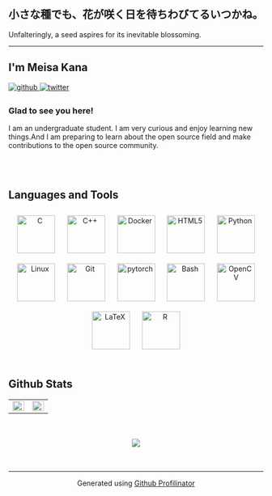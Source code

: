  ## 小さな種でも、花が咲く日を待ちわびてるいつかね。
Unfalteringly, a seed aspires for its inevitable blossoming.
<!-- 
⠀⠀⠀⠀⠀⠀⠀⠀⠀⠀⠀⠀⠀⠀⠀⠀⠀⠀⠀⠀⠀⠀⠀⠀⠀⠀⠀⠀⠀⠀⠀⠀⠀⠀⠀⠀⠀⠀⠀⠀⠀⠀⠀⠀⠀⠀⠀⠀⠀⠀⠀⢀⡠⠖⠙⡀⠀⠀⠀⠀⠀⠀⠀⠀⠀⠀
⠀⠀⠀⠀⠀⠀⠀⠀⠀⠀⠀⠀⠀⠀⠀⠀⠀⠀⠀⠀⠀⠀⠀⠀⠀⣀⣠⠤⠔⠒⠀⠀⠀⠀⠀⠀⠀⠀⢀⠠⢍⣙⠒⠦⢤⣀⠀⠀⣀⠴⠞⠉⠀⠀⠀⡇⠀⠀⠀⠀⠀⠀⠀⠀⠀⠀
⠀⠀⠀⠀⠀⠀⠀⠀⠀⠀⠀⠲⠤⣤⣤⣤⣀⣀⣀⣀⣀⣀⣠⠖⠋⠁⠀⠀⠀⠀⠀⠀⠀⠀⠀⠀⠀⠀⠤⠤⠄⡀⠉⠂⠀⠈⠛⢧⡀⠀⠀⠀⠀⠀⠀⡟⠀⠀⠀⠀⠀⠀⠀⠀⠀⠀
⠀⠀⠀⠀⠀⠀⠀⠀⠀⠀⠸⡀⠀⠀⠀⠀⠀⠀⠀⠀⠀⠀⠀⠀⢀⡤⠒⠉⠀⠀⠀⠀⠀⠀⠀⠀⠀⠀⠀⠀⠀⠀⠀⠀⠀⠀⠀⢀⠉⠀⠀⠀⠀⠀⢀⡇⠀⠀⠀⠀⠀⠀⠀⠀⠀⠀
⠀⠀⠀⠀⠀⠀⠀⠀⠀⠀⠀⣧⠀⠀⠀⠀⠀⠀⠀⠀⠀⠀⢀⡴⠁⠀⠀⠀⠀⠀⠀⠀⠀⠀⠀⠀⠀⠀⠀⠀⠀⠀⠀⠀⠀⠀⠀⠀⠑⣄⠀⠀⠀⠀⣸⠇⠀⠀⠀⠀⠀⠀⠀⠀⠀⠀
⠀⠀⠀⠀⠀⠀⠀⠀⠀⠀⠀⠘⣆⠀⠀⠀⠀⠀⠀⠀⠀⢀⠯⠤⣄⠀⠀⠀⠀⠀⠀⠀⠀⠀⠀⠀⠀⠀⠀⡆⠀⠀⠀⠀⠀⠀⠀⠀⠀⠈⢢⡀⠀⢠⡟⠀⠀⠀⠀⠀⠀⠀⠀⠀⠀⠀
⠀⠀⠀⠀⠀⠀⠀⠀⠀⠀⠀⠀⠘⢆⠀⠀⠀⠀⠀⠀⠀⢦⣀⠀⢀⡉⡇⠀⠀⠀⠀⠀⠀⠀⠀⠀⠀⠀⠀⢸⠀⠀⠇⠀⠀⠀⠀⠀⠀⠀⣄⠱⣤⠏⠀⠀⠀⠀⠀⠀⠀⠀⠀⠀⠀⠀
⠀⠀⠀⠀⠀⠀⠀⠀⠀⠀⢀⡠⠤⠈⠣⠀⠀⠀⠀⠀⡌⠀⠈⠉⠁⠙⠁⠀⡀⠀⠀⠀⠀⢀⠀⠀⠀⠀⠀⢸⡄⠀⢰⠀⠀⠀⡄⠀⠀⠀⢨⠢⡘⣆⠀⠀⠀⠀⠀⠀⠀⠀⠀⠀⠀⠀
⠀⠀⠀⠀⠀⠀⠀⠀⠀⢀⡎⠀⠀⠀⠀⠀⠀⠀⠀⢰⠁⠀⠀⠀⠀⠀⠀⢠⠡⠄⠀⠀⠀⣼⡄⠀⠀⠀⠀⣿⢣⠀⢸⡀⠀⠀⠃⠀⠀⠀⠘⡄⠘⢜⣆⠀⠀⠀⠀⠀⠀⠀⠀⠀⠀⠀
⠀⠀⠀⠀⠀⠀⠀⠀⠀⢸⠇⠀⠀⠀⠀⢡⠀⠀⠀⡎⠀⠀⠀⠀⠀⠀⠈⡜⠀⠀⢀⠆⢠⠇⡇⠀⠀⠀⠀⡟⢸⡆⢸⡎⠆⠀⡀⠀⠀⠀⠀⡇⠈⣎⢻⡄⠀⠀⠀⠀⠀⠀⠀⠀⠀⠀
⠀⠀⠀⠀⠀⠀⠀⠀⠀⣼⠀⠀⠀⠀⠀⢸⡀⠀⢰⠃⠀⠀⠀⠀⡀⢀⣴⠇⠀⣠⢺⢀⡞⠀⢱⠀⠀⠀⢸⠃⠀⡇⢸⢹⠀⠀⡇⠀⠀⠀⠀⣿⠀⢸⠀⢳⠀⠀⠀⠀⠀⠀⠀⠀⠀⠀
⠀⠀⠀⠀⠀⠀⠀⠀⠀⣿⠀⠀⠀⠀⠀⢸⣇⠀⣼⠀⠀⠀⠀⠀⡧⠎⡸⢀⡜⠁⢸⠞⠀⠀⢸⠀⣰⣧⠏⠀⠀⠱⡏⠸⡄⠀⣿⠀⠀⠀⠀⢽⠀⢸⠀⢸⠀⠀⠀⠀⠀⠀⠀⠀⠀⠀
⠀⠀⠀⠀⠀⠀⠀⠀⠀⣿⠀⠀⠀⠀⠀⢸⠻⡄⣿⠀⠀⠀⠀⢰⠁⠀⣣⣭⣶⣶⡄⠀⠀⠀⣌⡴⠁⠉⠀⠀⣀⠀⠁⠀⠁⢸⢹⠀⠀⠀⠀⣿⠀⢸⠀⠘⠀⠀⠀⠀⠀⠀⠀⠀⠀⠀
⠀⠀⠀⠀⠀⠀⠀⠀⠀⡟⠀⠀⠀⠀⠀⣾⠀⠹⡇⠀⠀⠀⠀⢸⠀⠀⠋⠉⠉⠀⠀⠀⠀⠀⠀⠀⠀⠀⠀⠐⠛⠿⢷⡦⠀⠊⣼⠀⠀⠀⠀⣿⠀⠸⡄⠀⠀⠀⠀⠀⠀⠀⠀⠀⠀⠀
⠀⠀⠀⠀⠀⠀⠀⠀⢠⡇⠀⠀⠀⠀⢀⡟⠀⠀⡇⠀⠀⠀⠀⢸⠀⠀⠀⠀⠀⠀⠀⠀⠀⠀⠀⠀⠀⠀⠀⠀⠀⠀⠀⠀⠀⢠⡿⠀⠀⠀⠀⡿⠀⠀⡇⠀⠀⠀⠀⠀⠀⠀⠀⠀⠀⠀
⠀⠀⠀⠀⠀⠀⠀⠀⢸⡇⠀⠀⠀⠀⢸⠇⠀⠀⢷⡾⡄⠀⠀⢸⣄⡀⠀⠀⠀⠀⠀⣀⣀⣀⣄⣀⣀⣀⠀⠀⠀⠀⠀⠀⣰⠏⡇⠀⠀⠀⢰⡇⠀⠀⢻⠀⠀⠀⠀⠀⠀⠀⠀⠀⠀⠀
⠀⠀⠀⠀⠀⠀⠀⠀⢸⠃⠀⠀⠀⢀⡿⠀⠀⠀⠈⠁⠙⣄⠀⠸⣼⡙⠦⣀⡤⣚⠉⠠⠀⠀⡀⠀⠙⢳⣵⡀⠀⠀⢀⣰⠏⣸⠃⠀⢠⠃⣼⠀⠀⠀⢸⡄⠀⠀⠀⠀⠀⠀⠀⠀⠀⠀
⠀⠀⠀⠀⠀⠀⠀⠀⣼⠀⠀⠀⠀⣸⠇⠀⠀⠀⠀⠀⠀⠈⠳⣤⡟⡇⠀⣾⡇⠐⠀⠀⠀⢰⠁⠀⠇⡠⠙⣧⡤⠶⠛⡇⠀⡟⠀⣠⣿⢰⢣⠀⠀⠀⠀⣇⠀⠀⠀⠀⠀⠀⠀⠀⠀⠀
⠀⠀⠀⠀⠀⠀⠀⠀⡏⠀⠀⠀⠀⡟⠀⠀⠀⠀⠀⠀⠀⠀⠀⢸⢰⡇⠀⢿⣷⣄⠀⠐⢹⠥⡴⢂⡼⢁⡄⢹⢀⣀⠀⡇⣼⡡⠞⠁⠃⠁⢸⠀⠀⠀⠀⢸⡀⠀⠀⠀⠀⠀⠀⠀⠀⠀
⠀⠀⠀⠀⠀⠀⠀⠀⢀⠀⠀⠀⠀⡇⠀⠀⠀⠀⠀⠀⠀⠀⠀⠰⣾⠇⢠⠋⠻⣿⣷⣦⣤⣀⢈⣁⡖⠋⢀⠀⠃⢈⡇⣿⡼⠀⣀⠤⠄⠀⣸⠀⠀⠀⠀⠎⣇⠀⠀⠀⠀⠀⠀⠀⠀⠀
⠀⠀⠀⠀⠀⠀⠀⢀⠃⠀⠀⢀⠀⡇⠀⠀⠀⠀⠀⠀⠀⠀⣠⠃⡸⠀⣼⠀⠀⠈⣹⠃⠀⠈⣿⠉⠉⢿⠿⣷⣤⡾⠀⢿⣧⡌⢀⠔⠂⠀⣿⠀⠀⠀⠀⠘⡼⡀⠀⠀⠀⠀⠀⠀⠀⠀
⠀⠀⠀⠀⠀⠀⠀⡎⠀⠀⠀⢸⡀⢱⡀⠀⠀⠀⠀⠀⠐⢎⣁⣠⠇⠀⡏⠀⡰⡏⠁⠀⠀⣰⢻⠀⠀⠈⡆⠈⡏⠁⠀⠘⣿⣷⡘⡄⠈⠂⣿⠀⢰⠀⠀⠀⠘⢧⠀⠀⠀⠀⠀⠀⠀⠀
⠀⠀⠀⠀⠀⠀⣸⠃⠀⠀⠀⢸⡷⣄⡹⢤⣀⠀⠀⠀⠀⠀⠉⠀⠀⠀⠕⠾⠄⠹⣄⣀⣴⠋⠘⣇⠀⢠⣧⡴⢣⠀⠀⠀⢱⢻⡇⢸⠀⠀⣿⠀⣾⠀⠀⠀⠀⠈⢣⡀⠀⠀⠀⠀⠀⠀
⠀⠀⠀⠀⠀⠀⡿⠀⠀⠀⠀⠸⡇⠈⠙⠓⠛⠉⠉⠀⠀⠀⠀⠀⠀⡼⠀⠀⠀⠀⠈⠉⠀⠀⠀⠈⠙⠁⠀⠀⢸⡄⠀⠠⡛⠊⢀⠎⠀⠀⣿⠀⡇⣇⠀⠀⠀⠀⠀⠹⣄⠀⠀⠀⠀⠀
⡀⠀⠀⠀⠀⢰⡇⠀⠀⠀⠀⠀⣿⠀⠀⠀⠀⠀⣠⠴⠶⠶⣤⣀⢰⠇⠀⠀⠀ ⠀⠀⠀⠀⠀⠀⠀⠀⠀⠀⠀⣇⠴⠊⢀⠴⠋⢀⣀⣀⢻⠀⣇⣼⣦⠀⠀⠀⠀⠀⠘⢧⡀⠀⠀⠀
⣷⡀⠀⠀⠀⢸⡇⠀⠀⠀⠀⠀⠸⣇⠀⠀⠀⢰⡇⠀⠀⠀⠀⢈⡿⠀⠀⠀⠀ ⠀⠀⠀⠀⠀⠀⠀⠀⠀⠀⠀⢿⢄⠔⢁⡴⠛⠉⠀⠀⠹⡇⢇⣿⡞⢧⡀⠀⠀⠀⢀⣠⡿
⢸⣧⢀⣤⣴⠜⣧⠀⠀⠀⠀⠀⠀⢻⣶⠿⠷⢾⣷⣄⠀⠀⠀⣸⠇⠀⠀⠀⠀ ⠀⠀⠀⠀⠀⠀⠀⠀⠀⠀⠀⢸⡅⠀⣿⣤⣀⠀⠀⢀⣠⣿⡈⠿⠧⠬⢿⣄⠀⣠⡿⠃⠀⠀⠀⠀
⠀⣿⣿⣿⠁⠀⢻⡆⠀⠀⠀⠀⠀⠈⢻⣄⠀⠀⣸⠹⣿⡗⢲⣿⠀⠀⠀⠀⠀⠀⠀⠀⠀⠀⠀⠀⠀⠀⠀⠀⠀⠘⡇⠀⠈⠛⠿⠿⠿⣿⡟⠁⠱⣄⠀⠀⢀⣿⣷⡿⠁⠀⠀⠀⠀⠀⠀⠀
 -->
 
 ---
 
## I'm Meisa Kana  
  

<a href="https://github.com/KanaMeisa" target="_blank">
<img src=https://img.shields.io/badge/github-%2324292e.svg?&style=for-the-badge&logo=github&logoColor=white alt=github style="margin-bottom: 5px;" />
</a>
<a href="https://twitter.com/Kana_Meisa" target="_blank">
<img src=https://img.shields.io/badge/twitter-%2300acee.svg?&style=for-the-badge&logo=twitter&logoColor=white alt=twitter style="margin-bottom: 5px;" />
</a>  
  



### Glad to see you here!  
I am an undergraduate student. I am very curious and enjoy learning new things.And I am preparing to learn about the open source field and make contributions to the open source community.  
  

<br/>  
<br/>  


## Languages and Tools  
<div align="center">  
<a href="https://www.cprogramming.com/" target="_blank"><img style="margin: 10px" src="https://profilinator.rishav.dev/skills-assets/c-original.svg" alt="C" height="75" /></a>  
<a href="https://www.cplusplus.com/" target="_blank"><img style="margin: 10px" src="https://profilinator.rishav.dev/skills-assets/cplusplus-original.svg" alt="C++" height="75" /></a>  
<a href="https://www.docker.com/" target="_blank"><img style="margin: 10px" src="https://profilinator.rishav.dev/skills-assets/docker-original-wordmark.svg" alt="Docker" height="75" /></a>  
<a href="https://en.wikipedia.org/wiki/HTML5" target="_blank"><img style="margin: 10px" src="https://profilinator.rishav.dev/skills-assets/html5-original-wordmark.svg" alt="HTML5" height="75" /></a>  
<a href="https://www.python.org/" target="_blank"><img style="margin: 10px" src="https://profilinator.rishav.dev/skills-assets/python-original.svg" alt="Python" height="75" /></a>  
<a href="https://www.linux.org/" target="_blank"><img style="margin: 10px" src="https://profilinator.rishav.dev/skills-assets/linux-original.svg" alt="Linux" height="75" /></a>  
<a href="https://github.com/" target="_blank"><img style="margin: 10px" src="https://profilinator.rishav.dev/skills-assets/git-scm-icon.svg" alt="Git" height="75" /></a>  
<a href="https://pytorch.org/" target="_blank"><img style="margin: 10px" src="https://profilinator.rishav.dev/skills-assets/pytorch-icon.svg" alt="pytorch" height="75" /></a>  
<a href="https://www.gnu.org/software/bash/" target="_blank"><img style="margin: 10px" src="https://profilinator.rishav.dev/skills-assets/gnu_bash-icon.svg" alt="Bash" height="75" /></a>  
<a href="https://opencv.org/" target="_blank"><img style="margin: 10px" src="https://profilinator.rishav.dev/skills-assets/opencv-icon.svg" alt="OpenCV" height="75" /></a>  
<a href="https://www.latex-project.org/" target="_blank"><img style="margin: 10px" src="https://profilinator.rishav.dev/skills-assets/latex.png" alt="LaTeX" height="75" /></a>  
<a href="https://www.r-project.org/" target="_blank"><img style="margin: 10px" src="https://profilinator.rishav.dev/skills-assets/r.svg" alt="R" height="75" /></a>  
</div>  

<br/>  


## Github Stats  
<table><tr><td valign="top" width="50%">

<img src="https://github-readme-stats.vercel.app/api?username=KanaMeisa&show_icons=true&count_private=true&hide_border=true" align="left" style="width: 100%" />

</td><td valign="top" width="50%">

<img src="https://github-readme-stats.vercel.app/api/top-langs/?username=KanaMeisa&hide_border=true&layout=compact" align="left" style="width: 100%" />

</td></tr></table>  

<br/>  

  

<br/>  

<div align="center">
<img src="https://komarev.com/ghpvc/?username=KanaMeisa&&style=flat-square" align="center" />
</div>  
  

<br/>  


<br />

----
<div align="center">Generated using <a href="https://profilinator.rishav.dev/" target="_blank">Github Profilinator</a></div>

